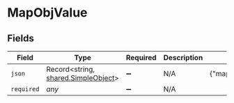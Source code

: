 # MapObjValue


## Fields

| Field                                                                             | Type                                                                              | Required                                                                          | Description                                                                       | Example                                                                           |
| --------------------------------------------------------------------------------- | --------------------------------------------------------------------------------- | --------------------------------------------------------------------------------- | --------------------------------------------------------------------------------- | --------------------------------------------------------------------------------- |
| `json`                                                                            | Record<string, [shared.SimpleObject](../../../sdk/models/shared/simpleobject.md)> | :heavy_minus_sign:                                                                | N/A                                                                               | {"mapElem1":"...","mapElem2":"..."}                                               |
| `required`                                                                        | *any*                                                                             | :heavy_minus_sign:                                                                | N/A                                                                               |                                                                                   |